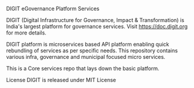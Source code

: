 DIGIT eGovernance Platform Services

DIGIT (Digital Infrastructure for Governance, Impact & Transformation) is India's largest platform for governance services. Visit https://doc.digit.org for more details.

DIGIT platform is microservices based API platform enabling quick rebundling of services as per specific needs. This repository contains various infra, governance and municipal focused micro services.

This is a Core services repo that lays down the basic platform.

License
DIGIT is released under MIT License
